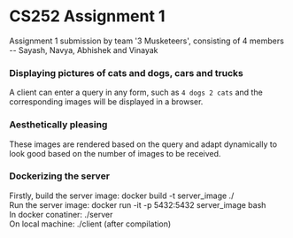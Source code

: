 # CS252 Assignment 1
Assignment 1 submission by team '3 Musketeers', consisting of 4 members -- Sayash, Navya, Abhishek and Vinayak

### Displaying pictures of cats and dogs, cars and trucks
A client can enter a query in any form, such as `4 dogs 2 cats` and the corresponding images will be displayed in a browser.

### Aesthetically pleasing
These images are rendered based on the query and adapt dynamically to look good based on the number of images to be received.

### Dockerizing the server
Firstly, build the server image: docker build -t server_image ./  
Run the server image: docker run -it -p 5432:5432 server_image bash  
In docker conatiner: ./server  
On local machine: ./client (after compilation)  